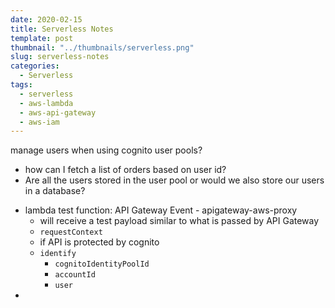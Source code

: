 ```yaml
---
date: 2020-02-15
title: Serverless Notes
template: post
thumbnail: "../thumbnails/serverless.png"
slug: serverless-notes
categories:
  - Serverless
tags:
  - serverless
  - aws-lambda
  - aws-api-gateway
  - aws-iam
---
```


manage users when using cognito user pools?

- how can I fetch a list of orders based on user id?
- Are all the users stored in the user pool or would we also store our users in a database?

* lambda test function: API Gateway Event - apigateway-aws-proxy
  - will receive a test payload similar to what is passed by API Gateway
  - `requestContext`
  - if API is protected by cognito
  - `identify`
    - `cognitoIdentityPoolId`
    - `accountId`
    - `user`
*
